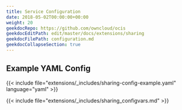 ```yaml
---
title: Service Configuration
date: 2018-05-02T00:00:00+00:00
weight: 20
geekdocRepo: https://github.com/owncloud/ocis
geekdocEditPath: edit/master/docs/extensions/sharing
geekdocFilePath: configuration.md
geekdocCollapseSection: true
---
```


## Example YAML Config

{{< include file="extensions/_includes/sharing-config-example.yaml"  language="yaml" >}}

{{< include file="extensions/_includes/sharing_configvars.md" >}}
